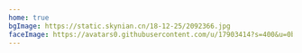 ```yaml
---
home: true
bgImage: https://static.skynian.cn/18-12-25/2092366.jpg
faceImage: https://avatars0.githubusercontent.com/u/17903414?s=400&u=0b31de6e956cd2d8a78adcd747005dc142cb6ef2&v=4
---
```

